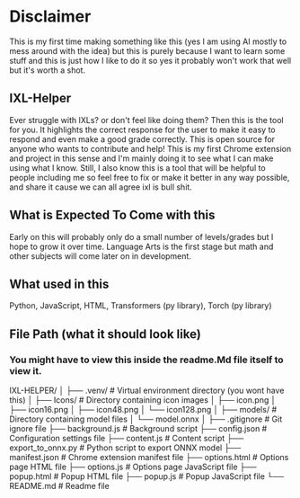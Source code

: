 # Disclaimer
This is my first time making something like this (yes I am using AI mostly to mess around with the idea) but this is purely because I want to learn some stuff and this is just how I like to do it so yes it probably won't work that well but it's worth a shot.

## IXL-Helper
Ever struggle with IXLs? or don't feel like doing them?
Then this is the tool for you. It highlights the correct response for the user to make it easy to respond and even make a good grade correctly. 
This is open source for anyone who wants to contribute and help!
This is my first Chrome extension and project in this sense 
and I'm mainly doing it to see what I can make using what I know. Still, I also know this is a tool that will be helpful to people including me so feel free to fix or make it better in any way possible, and share it cause we can all agree ixl is bull shit. 

## What is Expected To Come with this
Early on this will probably only do a small number of levels/grades but I hope to grow it over time.
Language Arts is the first stage but math and other subjects will come later on in development.

## What used in this 
Python, JavaScript, HTML, Transformers (py library), Torch (py library)

## File Path (what it should look like) 
### You might have to view this inside the readme.Md file itself to view it.

IXL-HELPER/
│
├── .venv/                       # Virtual environment directory (you wont have this)
│
├── Icons/                       # Directory containing icon images
│   ├── icon.png
│   ├── icon16.png
│   ├── icon48.png
│   └── icon128.png
│
├── models/                      # Directory containing model files
│   └── model.onnx
│
├── .gitignore                   # Git ignore file
├── background.js                # Background script
├── config.json                  # Configuration settings file
├── content.js                   # Content script
├── export_to_onnx.py            # Python script to export ONNX model
├── manifest.json                # Chrome extension manifest file
├── options.html                 # Options page HTML file
├── options.js                   # Options page JavaScript file
├── popup.html                   # Popup HTML file
├── popup.js                     # Popup JavaScript file
└── README.md                    # Readme file



